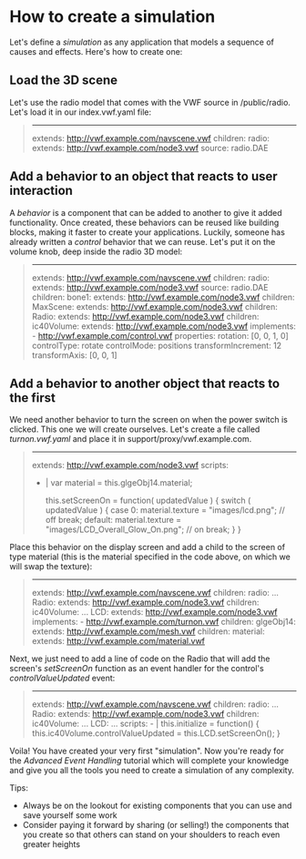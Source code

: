# How to create a simulation

Let's define a *simulation* as any application that models a sequence of causes and effects.  Here's how to create one:

## Load the 3D scene

Let's use the radio model that comes with the VWF source in /public/radio.  Let's load it in our index.vwf.yaml file:

>	---
>	extends: http://vwf.example.com/navscene.vwf
>	children:
>	  radio:
>	    extends: http://vwf.example.com/node3.vwf
>	    source: radio.DAE
>	

## Add a behavior to an object that reacts to user interaction

A *behavior* is a component that can be added to another to give it added functionality.  Once created, these behaviors can be reused like building blocks, making it faster to create your applications.  Luckily, someone has already written a *control* behavior that we can reuse.  Let's put it on the volume knob, deep inside the radio 3D model:

>	---
>	extends: http://vwf.example.com/navscene.vwf
>	children:
>	  radio:
>	    extends: http://vwf.example.com/node3.vwf
>	    source: radio.DAE
>	    children:
>	      bone1:
>	        extends: http://vwf.example.com/node3.vwf
>	        children:
>	          MaxScene:
>	            extends: http://vwf.example.com/node3.vwf
>	            children:
>	              Radio:
>	                extends: http://vwf.example.com/node3.vwf
>	                children:
>	                  ic40Volume:
>	                    extends: http://vwf.example.com/node3.vwf
>	                    implements:
>	                    - http://vwf.example.com/control.vwf
>	                    properties:
>	                      rotation: [0, 0, 1, 0]
>	                      controlType: rotate
>	                      controlMode: positions
>	                      transformIncrement: 12
>	                      transformAxis: [0, 0, 1]
>	

## Add a behavior to another object that reacts to the first

We need another behavior to turn the screen on when the power switch is clicked.  This one we will create ourselves.  Let's create a file called *turnon.vwf.yaml* and place it in support/proxy/vwf.example.com.  

>	---
>	extends: http://vwf.example.com/node3.vwf
>	scripts:
>	- |
>	  var material = this.glgeObj14.material;
>	
>	  this.setScreenOn = function( updatedValue ) {
>	    switch ( updatedValue ) {
>	      case 0:
>	        material.texture = "images/lcd.png"; // off
>	        break;
>	      default:
>	        material.texture = "images/LCD_Overall_Glow_On.png"; // on
>	        break;
>	    }
>	  }
>	

Place this behavior on the display screen and add a child to the screen of type material (this is the material specified in the code above, on which we will swap the texture):

>	---
>	extends: http://vwf.example.com/navscene.vwf
>	children:
>	  radio:
>	    ...
>	              Radio:
>	                extends: http://vwf.example.com/node3.vwf
>	                children:
>	                  ic40Volume:
>	                    ...
>	                  LCD:
>	                    extends: http://vwf.example.com/node3.vwf
>	                    implements:
>	                    - http://vwf.example.com/turnon.vwf
>	                    children:
>	                      glgeObj14:
>	                        extends: http://vwf.example.com/mesh.vwf
>	                        children:
>	                          material:
>	                            extends: http://vwf.example.com/material.vwf
>	

Next, we just need to add a line of code on the Radio that will add the screen's *setScreenOn* function as an event handler for the  control's *controlValueUpdated* event:

>	---
>	extends: http://vwf.example.com/navscene.vwf
>	children:
>	  radio:
>	    ...
>	              Radio:
>	                extends: http://vwf.example.com/node3.vwf
>	                children:
>	                  ic40Volume:
>	                    ...
>	                  LCD:
>	                    ...
>                     scripts:
>	                  - |
>	                    this.initialize = function() {
>	                      this.ic40Volume.controlValueUpdated = this.LCD.setScreenOn();
>	                    }
>	

Voila!  You have created your very first "simulation".  Now you're ready for the *Advanced Event Handling* tutorial which will complete your knowledge and give you all the tools you need to create a simulation of any complexity.

Tips:

- Always be on the lookout for existing components that you can use and save yourself some work
- Consider paying it forward by sharing (or selling!) the components that you create so that others can stand on your shoulders to reach even greater heights